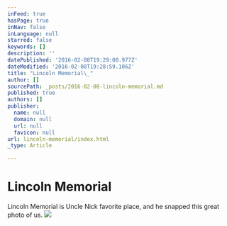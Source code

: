 ```yaml
---
inFeed: true
hasPage: true
inNav: false
inLanguage: null
starred: false
keywords: []
description: ''
datePublished: '2016-02-08T19:29:00.977Z'
dateModified: '2016-02-08T19:28:59.106Z'
title: "Lincoln Memorial\_"
author: []
sourcePath: _posts/2016-02-08-lincoln-memorial.md
published: true
authors: []
publisher:
  name: null
  domain: null
  url: null
  favicon: null
url: lincoln-memorial/index.html
_type: Article

---
```

# Lincoln Memorial 

Lincoln Memorial is Uncle Nick favorite place, and he snapped this great photo of us.
![](https://s3-us-west-2.amazonaws.com/the-grid-img/p/f7721af3d7a6456b4f7b9608b3b0dc2cd277accf.jpg)